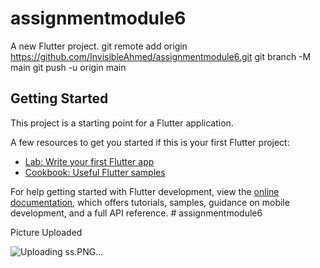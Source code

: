 # assignmentmodule6

A new Flutter project.
git remote add origin https://github.com/InvisibleAhmed/assignmentmodule6.git
git branch -M main
git push -u origin main

## Getting Started

This project is a starting point for a Flutter application.

A few resources to get you started if this is your first Flutter project:

- [Lab: Write your first Flutter app](https://docs.flutter.dev/get-started/codelab)
- [Cookbook: Useful Flutter samples](https://docs.flutter.dev/cookbook)

For help getting started with Flutter development, view the
[online documentation](https://docs.flutter.dev/), which offers tutorials,
samples, guidance on mobile development, and a full API reference.
#   a s s i g n m e n t m o d u l e 6 


 Picture Uploaded



 
![Uploading ss.PNG…]()
